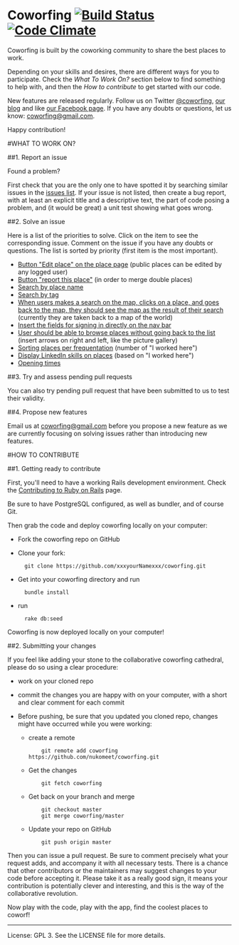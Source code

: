 Coworfing [![Build Status](https://secure.travis-ci.org/nukomeet/coworfing.png)](http://travis-ci.org/nukomeet/coworfing) [![Code Climate](https://codeclimate.com/badge.png)](https://codeclimate.com/github/nukomeet/coworfing)
=========

Coworfing is built by the coworking community to share the best places to work.

Depending on your skills and desires, there are different ways for you to participate. Check the *What To Work On?* section below to find something to help
with, and then the *How to contribute* to get started with our code.

New features are released regularly. Follow us on Twitter
[@coworfing](http://twitter.com/coworfing), [our blog](http://coworfing.tumblr.com/) and like [our Facebook page](http://www.facebook.com/coworfing). If you have any doubts or questions, let us know: coworfing@gmail.com.

Happy contribution!

#WHAT TO WORK ON?

##1. Report an issue

Found a problem?

First check that you are the only one to have spotted it by 
searching similar issues in the [issues list](https://github.com/nukomeet/coworfing/issues). If your issue is not listed, then create a bug report, with at least an explicit title and a descriptive text, the part of code posing a
problem, and (it would be great) a unit test showing what goes wrong.

##2. Solve an issue

Here is a list of the priorities to solve. Click on the item to see the
corresponding issue. Comment on the issue if you have any doubts or questions. The
list is sorted by priority (first item is the most important).

- [Button "Edit place" on the place page](https://github.com/nukomeet/coworfing/issues/279) (public places can be edited by any logged
user)
- [Button "report this place"](https://github.com/nukomeet/coworfing/issues/280) (in order to merge double places)
- [Search by place name](https://github.com/nukomeet/coworfing/issues/285)
- [Search by tag](https://github.com/nukomeet/coworfing/issues/286)
- [When users makes a search on the map, clicks on a place, and goes back to the
map, they should see the map as the result of their
search](https://github.com/nukomeet/coworfing/issues/281) (currently they are taken back to
a map of the world)
- [Insert the fields for signing in directly on the nav
  bar](https://github.com/nukomeet/coworfing/issues/282)
- [User should be able to browse places without going back to the
  list](https://github.com/nukomeet/coworfing/issues/283) (insert
arrows on right and left, like the picture gallery)
- [Sorting places per frequentation](https://github.com/nukomeet/coworfing/issues/224) (number of "I worked here")
- [Display LinkedIn skills on places](https://github.com/nukomeet/coworfing/issues/205) (based on "I worked here")
- [Opening times](https://github.com/nukomeet/coworfing/issues/223)

##3. Try and assess pending pull requests

You can also try pending pull request that have been submitted to us to test
their validity.

##4. Propose new features

Email us at coworfing@gmail.com before you propose a new feature as we are currently focusing on solving
issues rather than introducing new features.

#HOW TO CONTRIBUTE

##1. Getting ready to contribute

First, you'll need to have a working Rails development environment. Check the
[Contributing to Ruby on Rails](http://edgeguides.rubyonrails.org/contributing_to_ruby_on_rails.html) page.

Be sure to have PostgreSQL configured, as well as bundler, and of course Git.

Then grab the code and deploy coworfing locally on your computer:

- Fork the coworfing repo on GitHub

- Clone your fork:

        git clone https://github.com/xxxyourNamexxx/coworfing.git

- Get into your coworfing directory and run

        bundle install

- run

        rake db:seed


Coworfing is now deployed locally on your computer!

##2. Submitting your changes

If you feel like adding your stone to the collaborative coworfing cathedral,
please do so using a clear procedure:

- work on your cloned repo
- commit the changes you are happy with on your computer, with a short and clear
  comment for each commit
- Before pushing, be sure that you updated you cloned repo, changes might have
  occurred while you were working:

  - create a remote

            git remote add coworfing https://github.com/nukomeet/coworfing.git

  - Get the changes

            git fetch coworfing

  - Get back on your branch and merge

            git checkout master
            git merge coworfing/master

  - Update your repo on GitHub

            git push origin master

Then you can issue a pull request. Be sure to comment precisely what your
request adds, and accompany it with all necessary tests. There is a chance that
other contributors or the maintainers may suggest changes to your code before
accepting it. Please take it as a really good sign, it means your contribution
is potentially clever and interesting, and this is the way of the collaborative
revolution.

Now play with the code, play with the app, find the coolest places to coworf!

________________________

License: GPL 3. See the LICENSE file for more details.
